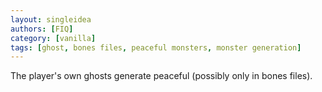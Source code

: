 ```yaml
---
layout: singleidea
authors: [FIQ]
category: [vanilla]
tags: [ghost, bones files, peaceful monsters, monster generation]
---
```

The player's own ghosts generate peaceful (possibly only in bones files).
